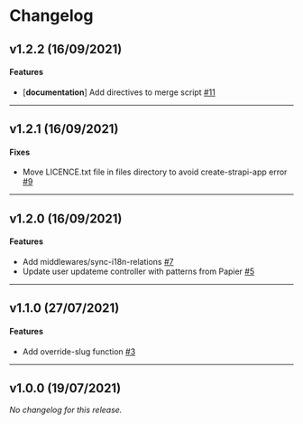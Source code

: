 # Changelog

## v1.2.2 (16/09/2021)

#### Features

- [**documentation**] Add directives to merge script [#11](https://github.com/principalstudio/strapi-template-basic/issues/11)

---

## v1.2.1 (16/09/2021)

#### Fixes

-  Move LICENCE.txt file in files directory to avoid create-strapi-app error [#9](https://github.com/principalstudio/strapi-template-basic/issues/9)

---

## v1.2.0 (16/09/2021)

#### Features

-  Add middlewares/sync-i18n-relations [#7](https://github.com/principalstudio/strapi-template-basic/issues/7)
-  Update user updateme controller with patterns from Papier [#5](https://github.com/principalstudio/strapi-template-basic/issues/5)

---

## v1.1.0 (27/07/2021)

#### Features

-  Add override-slug function [#3](https://github.com/principalstudio/strapi-template-basic/issues/3)

---

## v1.0.0 (19/07/2021)
*No changelog for this release.*
